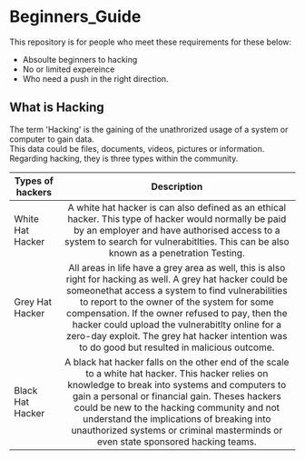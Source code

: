 # Beginners_Guide
This repository is for  people who meet these requirements for these below:

* Absoulte beginners to hacking
* No or limited expereince
* Who need a push in the right direction.

## What is Hacking
The term 'Hacking' is the gaining of the unathrorized usage of a system or computer to gain data.  
This data could be files, documents, videos, pictures or information.
Regarding hacking, they is three types within the community.  

| Types of hackers  | Description   |
| -------------     |:-------------:|
| White Hat Hacker  | A white hat hacker is can also defined as an ethical hacker. This type of hacker would normally be paid by an employer and have authorised access to a system to search for vulnerabitlties. This can be also known as a  penetration Testing. | 
| Grey Hat Hacker   | All areas in life have a grey area as well, this is also right for hacking as well. A grey hat hacker could be someonethat access a system to find vulnerabilities to report to the owner of the system for some compensation. If the owner refused to pay, then the hacker could upload the vulnerabitlty online for a zero-day exploit. The grey hat hacker intention was to do good but resulted in malicious outcome.  |
| Black Hat Hacker  | A black hat hacker falls on the other end of the scale to a white hat hacker. This hacker relies on knowledge to break into systems and computers to gain a personal or financial gain. Theses hackers could be new to the hacking community and not understand the implications of breaking into unauthorized systems or criminal masterminds or even state sponsored hacking teams.   |